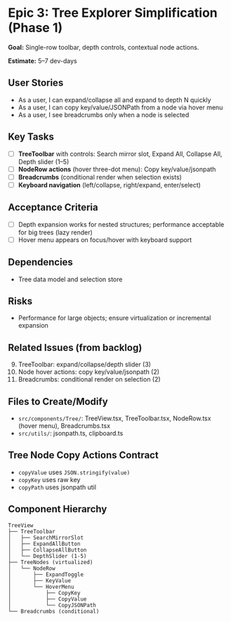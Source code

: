 # Epic 3: Tree Explorer Simplification (Phase 1)

**Goal:** Single-row toolbar, depth controls, contextual node actions.

**Estimate:** 5–7 dev-days

## User Stories
- As a user, I can expand/collapse all and expand to depth N quickly
- As a user, I can copy key/value/JSONPath from a node via hover menu
- As a user, I see breadcrumbs only when a node is selected

## Key Tasks
- [ ] **TreeToolbar** with controls: Search mirror slot, Expand All, Collapse All, Depth slider (1–5)
- [ ] **NodeRow actions** (hover three-dot menu): Copy key/value/jsonpath
- [ ] **Breadcrumbs** (conditional render when selection exists)
- [ ] **Keyboard navigation** (left/collapse, right/expand, enter/select)

## Acceptance Criteria
- [ ] Depth expansion works for nested structures; performance acceptable for big trees (lazy render)
- [ ] Hover menu appears on focus/hover with keyboard support

## Dependencies
- Tree data model and selection store

## Risks
- Performance for large objects; ensure virtualization or incremental expansion

## Related Issues (from backlog)
9. TreeToolbar: expand/collapse/depth slider (3)
10. Node hover actions: copy key/value/jsonpath (2)
11. Breadcrumbs: conditional render on selection (2)

## Files to Create/Modify
- `src/components/Tree/`: TreeView.tsx, TreeToolbar.tsx, NodeRow.tsx (hover menu), Breadcrumbs.tsx
- `src/utils/`: jsonpath.ts, clipboard.ts

## Tree Node Copy Actions Contract
- `copyValue` uses `JSON.stringify(value)`
- `copyKey` uses raw key
- `copyPath` uses jsonpath util

## Component Hierarchy
```
TreeView
├── TreeToolbar
│   ├── SearchMirrorSlot
│   ├── ExpandAllButton
│   ├── CollapseAllButton
│   └── DepthSlider (1-5)
├── TreeNodes (virtualized)
│   └── NodeRow
│       ├── ExpandToggle
│       ├── KeyValue
│       └── HoverMenu
│           ├── CopyKey
│           ├── CopyValue
│           └── CopyJSONPath
└── Breadcrumbs (conditional)
```